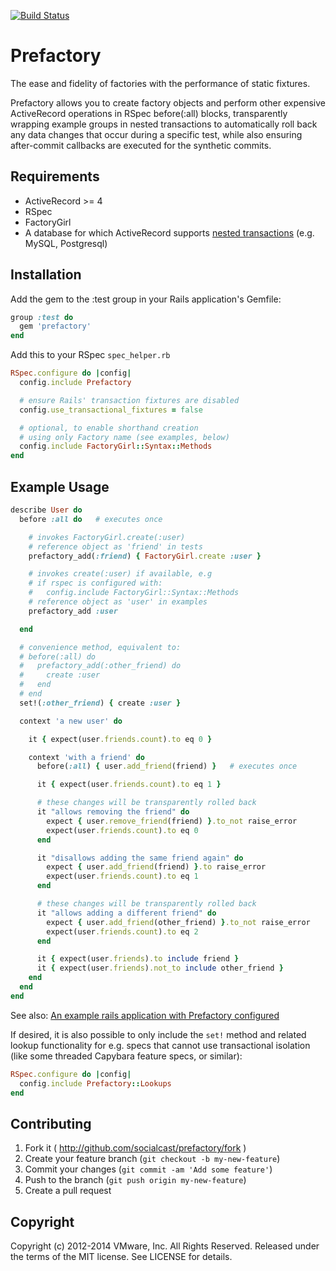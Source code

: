 [![Build Status](https://secure.travis-ci.org/socialcast/prefactory.png?branch=master)](http://travis-ci.org/socialcast/prefactory)

# Prefactory

The ease and fidelity of factories with the performance of static fixtures.

Prefactory allows you to create factory objects and perform other
expensive ActiveRecord operations in RSpec before(:all) blocks, transparently
wrapping example groups in nested transactions to automatically roll back
any data changes that occur during a specific test, while also ensuring
after-commit callbacks are executed for the synthetic commits.

## Requirements

* ActiveRecord >= 4
* RSpec
* FactoryGirl
* A database for which ActiveRecord supports [nested transactions](http://api.rubyonrails.org/classes/ActiveRecord/Transactions/ClassMethods.html#module-ActiveRecord::Transactions::ClassMethods-label-Nested+transactions) (e.g. MySQL, Postgresql)

## Installation

Add the gem to the :test group in your Rails application's Gemfile:

```  ruby
group :test do
  gem 'prefactory'
end
```

Add this to your RSpec `spec_helper.rb`

``` ruby
RSpec.configure do |config|
  config.include Prefactory

  # ensure Rails' transaction fixtures are disabled
  config.use_transactional_fixtures = false

  # optional, to enable shorthand creation
  # using only Factory name (see examples, below)
  config.include FactoryGirl::Syntax::Methods
end
```

## Example Usage

``` ruby
describe User do
  before :all do   # executes once

    # invokes FactoryGirl.create(:user)
    # reference object as 'friend' in tests
    prefactory_add(:friend) { FactoryGirl.create :user }

    # invokes create(:user) if available, e.g
    # if rspec is configured with:
    #   config.include FactoryGirl::Syntax::Methods
    # reference object as 'user' in examples
    prefactory_add :user

  end

  # convenience method, equivalent to:
  # before(:all) do
  #   prefactory_add(:other_friend) do
  #     create :user
  #   end
  # end
  set!(:other_friend) { create :user }

  context 'a new user' do

    it { expect(user.friends.count).to eq 0 }

    context 'with a friend' do
      before(:all) { user.add_friend(friend) }   # executes once

      it { expect(user.friends.count).to eq 1 }

      # these changes will be transparently rolled back
      it "allows removing the friend" do
        expect { user.remove_friend(friend) }.to_not raise_error
        expect(user.friends.count).to eq 0
      end

      it "disallows adding the same friend again" do
        expect { user.add_friend(friend) }.to raise_error
        expect(user.friends.count).to eq 1
      end

      # these changes will be transparently rolled back
      it "allows adding a different friend" do
        expect { user.add_friend(other_friend) }.to_not raise_error
        expect(user.friends.count).to eq 2
      end

      it { expect(user.friends).to include friend }
      it { expect(user.friends).not_to include other_friend }
    end
  end
end
```

See also:  [An example rails application with Prefactory configured](https://github.com/seanwalbran/prefactory-example)

If desired, it is also possible to only include the `set!` method and related
lookup functionality for e.g. specs that cannot use transactional isolation
(like some threaded Capybara feature specs, or similar):

```ruby
RSpec.configure do |config|
  config.include Prefactory::Lookups
end
```

## Contributing

1. Fork it ( http://github.com/socialcast/prefactory/fork )
2. Create your feature branch (`git checkout -b my-new-feature`)
3. Commit your changes (`git commit -am 'Add some feature'`)
4. Push to the branch (`git push origin my-new-feature`)
5. Create a pull request

## Copyright

Copyright (c) 2012-2014 VMware, Inc. All Rights Reserved.
Released under the terms of the MIT license. See LICENSE for details.
